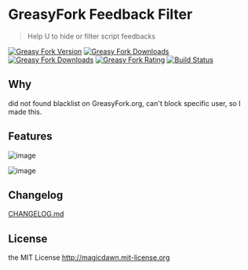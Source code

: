 # GreasyFork Feedback Filter

> Help U to hide or filter script feedbacks

[![Greasy Fork Version](https://img.shields.io/greasyfork/v/:script-id?style=flat-square)][gfurl]
[![Greasy Fork Downloads](https://img.shields.io/greasyfork/dt/:script-id?style=flat-square)][gfurl]
[![Greasy Fork Downloads](https://img.shields.io/greasyfork/dd/:script-id?style=flat-square)][gfurl]
[![Greasy Fork Rating](https://img.shields.io/greasyfork/rating-count/:script-id?style=flat-square)][gfurl]
[![Build Status](https://img.shields.io/github/actions/workflow/status/magicdawn/greasyfork-feedback-filter/ci.yml?branch=main&style=flat-square&label=CI%20Build)](https://github.com/magicdawn/greasyfork-feedback-filter/actions/workflows/ci.yml)

<!-- not published yet -->

[gfurl]: https://greasyfork.org/

## Why

did not found blacklist on GreasyFork.org, can't block specific user, so I made this.

## Features

![image](https://github.com/magicdawn/greasyfork-feedback-filter/assets/4067115/53dd51bf-197d-451b-9797-1221e8a352dd)

![image](https://github.com/magicdawn/greasyfork-feedback-filter/assets/4067115/8654c5ef-451a-4fcc-81bf-fb175fd5e513)

## Changelog

[CHANGELOG.md](CHANGELOG.md)

## License

the MIT License http://magicdawn.mit-license.org
